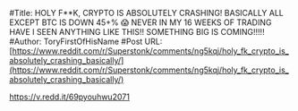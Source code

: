 #Title: HOLY F**K, CRYPTO IS ABSOLUTELY CRASHING! BASICALLY ALL EXCEPT BTC IS DOWN 45+% 😱 NEVER IN MY 16 WEEKS OF TRADING HAVE I SEEN ANYTHING LIKE THIS!! SOMETHING BIG IS COMING!!!!!
#Author: ToryFirstOfHisName
#Post URL: [https://www.reddit.com/r/Superstonk/comments/ng5kqj/holy_fk_crypto_is_absolutely_crashing_basically/](https://www.reddit.com/r/Superstonk/comments/ng5kqj/holy_fk_crypto_is_absolutely_crashing_basically/)


https://v.redd.it/69pyouhwu2071
